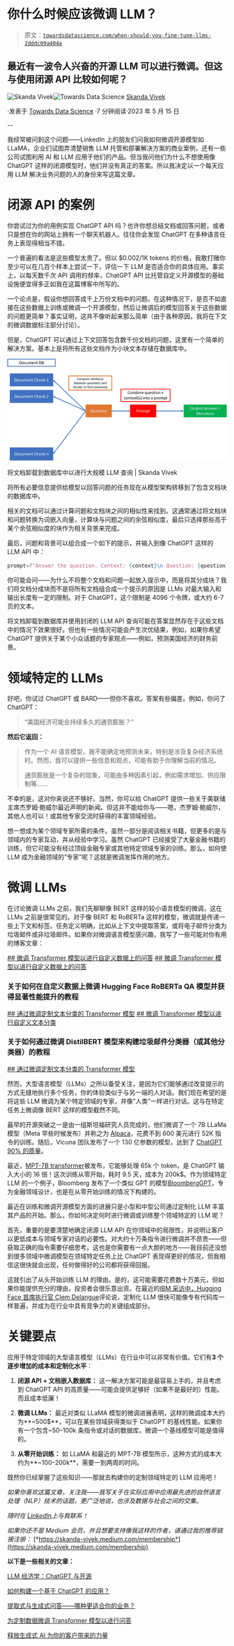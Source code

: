 # 你什么时候应该微调 LLM？

> 原文：[`towardsdatascience.com/when-should-you-fine-tune-llms-2dddc09a404a`](https://towardsdatascience.com/when-should-you-fine-tune-llms-2dddc09a404a)

## 最近有一波令人兴奋的开源 LLM 可以进行微调。但这与使用闭源 API 比较如何呢？

[](https://skanda-vivek.medium.com/?source=post_page-----2dddc09a404a--------------------------------)![Skanda Vivek](https://skanda-vivek.medium.com/?source=post_page-----2dddc09a404a--------------------------------)[](https://towardsdatascience.com/?source=post_page-----2dddc09a404a--------------------------------)![Towards Data Science](https://towardsdatascience.com/?source=post_page-----2dddc09a404a--------------------------------) [Skanda Vivek](https://skanda-vivek.medium.com/?source=post_page-----2dddc09a404a--------------------------------)

·发表于 [Towards Data Science](https://towardsdatascience.com/?source=post_page-----2dddc09a404a--------------------------------) ·7 分钟阅读·2023 年 5 月 15 日

--

我经常被问到这个问题——LinkedIn 上的朋友们问我如何微调开源模型如 LLaMA，企业们试图弄清楚销售 LLM 托管和部署解决方案的商业案例，还有一些公司试图利用 AI 和 LLM 应用于他们的产品。但当我问他们为什么不想使用像 ChatGPT 这样的闭源模型时，他们并没有真正的答案。所以我决定以一个每天应用 LLM 解决业务问题的人的身份来写这篇文章。

# 闭源 API 的案例

你尝试过为你的用例实现 ChatGPT API 吗？也许你想总结文档或回答问题，或者只是想在你的网站上拥有一个聊天机器人。往往你会发现 ChatGPT 在多种语言任务上表现得相当不错。

一个普遍的看法是这些模型太贵了。但以 $0.002/1K tokens 的价格，我敢打赌你至少可以在几百个样本上尝试一下，评估一下 LLM 是否适合你的具体应用。事实上，以每天数千次 API 调用的频率，ChatGPT API 比托管自定义开源模型的基础设施便宜得多正如我在这篇博客中所写的。

一个论点是，假设你想回答成千上万份文档中的问题。在这种情况下，是否不如直接在这些数据上训练或微调一个开源模型，然后让微调后的模型回答关于这些数据的问题更简单？事实证明，这并不像听起来那么简单（由于各种原因，我将在下文的微调数据标注部分讨论）。

但是，ChatGPT 可以通过上下文回答包含数千份文档的问题，这里有一个简单的解决方案。基本上是将所有这些文档作为小块文本存储在数据库中。

![](img/346d372796c458d06e86bdaafa36b68d.png)

将文档卸载到数据库中以进行大规模 LLM 查询 | Skanda Vivek

将所有必要信息提供给模型以回答问题的任务现在从模型架构转移到了包含文档块的数据库中。

相关的文档可以通过计算问题和文档块之间的相似性来找到。这通常通过将文档块和问题转换为词嵌入向量，计算块与问题之间的余弦相似度，最后只选择那些高于某个余弦相似度的块作为相关背景来完成。

最后，问题和背景可以组合成一个如下的提示，并输入到像 ChatGPT 这样的 LLM API 中：

```py
prompt=f"Answer the question. Context: {context}\n Question: {question}"
```

你可能会问——为什么不将整个文档和问题一起放入提示中，而是将其分成块？我们将文档分成块而不是将所有文档组合成一个提示的原因是 LLMs 对最大输入和输出长度有一定的限制。对于 ChatGPT，这个限制是 4096 个令牌，或大约 6-7 页的文本。

将文档卸载到数据库并使用封闭的 LLM API 查询可能在答案显然存在于这些文档中的情况下效果很好。但也有一些情况可能会产生次优结果，例如，如果你希望 ChatGPT 提供关于某个小众话题的专家观点——例如，预测美国经济的财务前景。

# 领域特定的 LLMs

好吧，你试过 ChatGPT 或 BARD——但你不喜欢。答案有些偏差。例如，你问了 ChatGPT：

> “美国经济可能会持续多久的通货膨胀？”

**然后它返回：**

> 作为一个 AI 语言模型，我不能确定地预测未来，特别是涉及复杂经济系统时。然而，我可以提供一些信息和观点，可能有助于你理解当前的情况。
> 
> 通货膨胀是一个复杂的现象，可能由多种因素引起，例如需求增加、供应限制等……

不幸的是，这对你来说还不够好。当然，你可以给 ChatGPT 提供一些关于美联储主席杰罗姆·鲍威尔最近声明的新闻。但这并不能给你与——嗯，杰罗姆·鲍威尔，其他人也可以！或其他专家交流时获得的丰富领域经验。

想一想成为某个领域专家所需的条件。虽然一部分是阅读相关书籍，但更多的是与领域内的专家互动，并从经验中学习。虽然 ChatGPT 已经接受了大量金融书籍的训练，但它可能没有经过顶级金融专家或其他特定领域专家的训练。那么，如何使 LLM 成为金融领域的“专家”呢？这就是微调发挥作用的地方。

# 微调 LLMs

在讨论微调 LLMs 之前，我们先聊聊像 BERT 这样的较小语言模型的微调，这在 LLMs 之前是很常见的。对于像 BERT 和 RoBERTa 这样的模型，微调就是传递一些上下文和标签。任务定义明确，比如从上下文中提取答案，或将电子邮件分类为垃圾邮件或非垃圾邮件。如果你对微调语言模型感兴趣，我写了一些可能对你有用的博客文章：

[## 微调 Transformer 模型以进行自定义数据上的问答](https://towardsdatascience.com/fine-tune-transformer-models-for-question-answering-on-custom-data-513eaac37a80?source=post_page-----2dddc09a404a--------------------------------) [## 微调 Transformer 模型以进行自定义数据上的问答](https://towardsdatascience.com/fine-tune-transformer-models-for-question-answering-on-custom-data-513eaac37a80?source=post_page-----2dddc09a404a--------------------------------)

### 关于如何在自定义数据上微调 Hugging Face RoBERTa QA 模型并获得显著性能提升的教程

[## 通过微调定制文本分类的 Transformer 模型](https://towardsdatascience.com/fine-tune-transformer-models-for-question-answering-on-custom-data-513eaac37a80?source=post_page-----2dddc09a404a--------------------------------) [## 微调 Transformer 模型以进行自定义文本分类](https://towardsdatascience.com/transformer-models-for-custom-text-classification-through-fine-tuning-3b065cc08da1?source=post_page-----2dddc09a404a--------------------------------)

### 关于如何通过微调 DistilBERT 模型来构建垃圾邮件分类器（或其他分类器）的教程

[## 通过微调定制文本分类的 Transformer 模型](https://towardsdatascience.com/transformer-models-for-custom-text-classification-through-fine-tuning-3b065cc08da1?source=post_page-----2dddc09a404a--------------------------------)

然而，大型语言模型（LLMs）之所以备受关注，是因为它们能够通过改变提示的方式无缝地执行多个任务，你的体验类似于与另一端的人对话。我们现在希望的是将这些 LLM 微调为某个特定领域的专家，并像“人类”一样进行对话。这与在特定任务上微调像 BERT 这样的模型截然不同。

最早的开源突破之一是由一组斯坦福研究人员完成的，他们微调了一个 7B LLaMa 模型（Meta 早些时候发布）并称之为 [Alpaca](https://crfm.stanford.edu/2023/03/13/alpaca.html)，花费不到 600 美元进行 52K 指令的训练。随后，Vicuna 团队发布了一个 130 亿参数的模型，达到了 [ChatGPT 90% 的质量](https://lmsys.org/blog/2023-03-30-vicuna/)。

最近，[MPT-7B transformer](https://www.mosaicml.com/blog/mpt-7b)被发布，它能够处理 65k 个 token，是 ChatGPT 输入大小的 16 倍！这次训练从零开始，耗时 9.5 天，成本为 200k$。作为领域特定 LLM 的一个例子，Bloomberg 发布了一个类似 GPT 的模型[BloombergGPT](https://www.bloomberg.com/company/press/bloomberggpt-50-billion-parameter-llm-tuned-finance/)，专为金融领域设计，也是在从零开始训练的情况下构建的。

最近在训练和微调开源模型方面的进展只是小型和中型公司通过定制化 LLM 丰富其产品的开始。那么，你如何决定何时进行微调或训练整个领域特定的 LLM 呢？

首先，重要的是要清楚地确定闭源 LLM API 在你领域中的局限性，并说明让客户以更低成本与领域专家对话的必要性。对大约十万条指令进行微调并不昂贵——但获取正确的指令需要仔细思考。这也是你需要有一点大胆的地方——我目前还没想到很多领域中微调模型在领域特定任务上比 ChatGPT 表现得更好的情况，但我相信这很快就会出现，任何做得好的公司都将获得回报。

这就引出了从头开始训练 LLM 的理由。是的，这可能需要花费数十万美元，但如果你能提供充分的理由，投资者会很乐意出资。在最近的[IBM 采访中，Hugging Face 首席执行官 Clem Delangue](https://research.ibm.com/blog/generative-ai-dario-gil-think?sf177843602=1)评论说，定制化 LLM 很快可能像专有代码库一样普遍，并成为在行业中具有竞争力的关键组成部分。

# 关键要点

应用于特定领域的大型语言模型（LLMs）在行业中可以非常有价值。它们有**3 个逐步增加的成本和定制化水平**：

1.  **闭源 API + 文档嵌入数据库：** 这一解决方案可能是最容易上手的，并且考虑到 ChatGPT API 的高质量——可能会提供足够好（如果不是最好的）性能。而且成本低廉！

1.  **微调 LLMs：** 最近对类似 LLaMA 模型的微调进展表明，这样的微调成本大约为**~500$**，可以在某些领域获得类似于 ChatGPT 的基线性能。如果你有一个包含~50–100k 条指令或对话的数据库，微调一个基线模型可能是值得的。

1.  **从零开始训练：** 如 LLaMA 和最近的 MPT-7B 模型所示，这种方式的成本大约为**~100–200k**，需要一到两周的时间。

既然你已经掌握了这些知识——那就去构建你的定制领域特定的 LLM 应用吧！

*如果你喜欢这篇文章，关注我——我写关于在实际应用中应用最先进的自然语言处理（NLP）技术的话题，更广泛地说，也涉及数据与社会之间的交集。*

*随时在* [*LinkedIn*](https://www.linkedin.com/in/skanda-vivek-01619311b/)*上与我联系！*

*如果你还不是 Medium 会员，并且想要支持像我这样的作者，请通过我的推荐链接注册：* [*https://skanda-vivek.medium.com/membership*](https://skanda-vivek.medium.com/membership)

**以下是一些相关的文章：**

[LLM 经济学：ChatGPT 与开源](https://medium.com/towards-data-science/llm-economics-chatgpt-vs-open-source-dfc29f69fec1)

[如何构建一个基于 ChatGPT 的应用？](https://medium.com/geekculture/how-do-you-build-a-chatgpt-powered-app-89c83f3e2143)

[提取式与生成式问答——哪种更适合你的业务？](https://medium.com/towards-data-science/extractive-vs-generative-q-a-which-is-better-for-your-business-5a8a1faab59a)

[为定制数据微调 Transformer 模型以进行问答](https://medium.com/towards-data-science/fine-tune-transformer-models-for-question-answering-on-custom-data-513eaac37a80)

[释放生成式 AI 为你的客户带来的力量](https://medium.com/geekculture/unleashing-the-power-of-generative-ai-for-your-customers-70297f1c9698)
